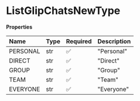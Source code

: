 # ListGlipChatsNewType

**Properties**

| Name     | Type | Required | Description |
| :------- | :--- | :------- | :---------- |
| PERSONAL | str  | ✅       | "Personal"  |
| DIRECT   | str  | ✅       | "Direct"    |
| GROUP    | str  | ✅       | "Group"     |
| TEAM     | str  | ✅       | "Team"      |
| EVERYONE | str  | ✅       | "Everyone"  |

<!-- This file was generated by liblab | https://liblab.com/ -->
